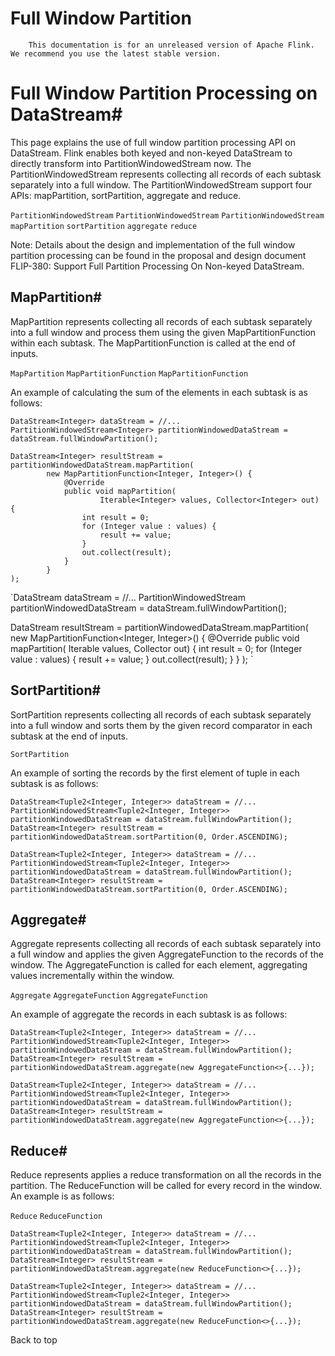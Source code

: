 # Full Window Partition


> 
        This documentation is for an unreleased version of Apache Flink. We recommend you use the latest stable version.
    


# Full Window Partition Processing on DataStream#


This page explains the use of full window partition processing API on DataStream.
Flink enables both keyed and non-keyed DataStream to directly transform into
PartitionWindowedStream now.
The PartitionWindowedStream represents collecting all records of each subtask separately
into a full window.
The PartitionWindowedStream support four APIs: mapPartition, sortPartition, aggregate
and reduce.

`PartitionWindowedStream`
`PartitionWindowedStream`
`PartitionWindowedStream`
`mapPartition`
`sortPartition`
`aggregate`
`reduce`

Note: Details about the design and implementation of the full window partition processing can be
found in the proposal and design document
FLIP-380: Support Full Partition Processing On Non-keyed DataStream.


## MapPartition#


MapPartition represents collecting all records of each subtask separately into a full window
and process them using the given MapPartitionFunction within each subtask. The
MapPartitionFunction is called at the end of inputs.

`MapPartition`
`MapPartitionFunction`
`MapPartitionFunction`

An example of calculating the sum of the elements in each subtask is as follows:


```
DataStream<Integer> dataStream = //...
PartitionWindowedStream<Integer> partitionWindowedDataStream = dataStream.fullWindowPartition();

DataStream<Integer> resultStream = partitionWindowedDataStream.mapPartition(
        new MapPartitionFunction<Integer, Integer>() {
            @Override
            public void mapPartition(
                    Iterable<Integer> values, Collector<Integer> out) {
                int result = 0;
                for (Integer value : values) {
                    result += value;
                }
                out.collect(result);
            }
        }
);

```

`DataStream<Integer> dataStream = //...
PartitionWindowedStream<Integer> partitionWindowedDataStream = dataStream.fullWindowPartition();

DataStream<Integer> resultStream = partitionWindowedDataStream.mapPartition(
        new MapPartitionFunction<Integer, Integer>() {
            @Override
            public void mapPartition(
                    Iterable<Integer> values, Collector<Integer> out) {
                int result = 0;
                for (Integer value : values) {
                    result += value;
                }
                out.collect(result);
            }
        }
);
`

## SortPartition#


SortPartition represents collecting all records of each subtask separately into a full window
and sorts them by the given record comparator in each subtask at the end of inputs.

`SortPartition`

An example of sorting the records by the first element of tuple in each subtask is as follows:


```
DataStream<Tuple2<Integer, Integer>> dataStream = //...
PartitionWindowedStream<Tuple2<Integer, Integer>> partitionWindowedDataStream = dataStream.fullWindowPartition();
DataStream<Integer> resultStream = partitionWindowedDataStream.sortPartition(0, Order.ASCENDING);

```

`DataStream<Tuple2<Integer, Integer>> dataStream = //...
PartitionWindowedStream<Tuple2<Integer, Integer>> partitionWindowedDataStream = dataStream.fullWindowPartition();
DataStream<Integer> resultStream = partitionWindowedDataStream.sortPartition(0, Order.ASCENDING);
`

## Aggregate#


Aggregate represents collecting all records of each subtask separately into a full window and
applies the given AggregateFunction to the records of the window. The AggregateFunction
is called for each element, aggregating values incrementally within the window.

`Aggregate`
`AggregateFunction`
`AggregateFunction`

An example of aggregate the records in each subtask is as follows:


```
DataStream<Tuple2<Integer, Integer>> dataStream = //...
PartitionWindowedStream<Tuple2<Integer, Integer>> partitionWindowedDataStream = dataStream.fullWindowPartition();
DataStream<Integer> resultStream = partitionWindowedDataStream.aggregate(new AggregateFunction<>{...});

```

`DataStream<Tuple2<Integer, Integer>> dataStream = //...
PartitionWindowedStream<Tuple2<Integer, Integer>> partitionWindowedDataStream = dataStream.fullWindowPartition();
DataStream<Integer> resultStream = partitionWindowedDataStream.aggregate(new AggregateFunction<>{...});
`

## Reduce#


Reduce represents applies a reduce transformation on all the records in the partition.
The ReduceFunction will be called for every record in the window.
An example is as follows:

`Reduce`
`ReduceFunction`

```
DataStream<Tuple2<Integer, Integer>> dataStream = //...
PartitionWindowedStream<Tuple2<Integer, Integer>> partitionWindowedDataStream = dataStream.fullWindowPartition();
DataStream<Integer> resultStream = partitionWindowedDataStream.aggregate(new ReduceFunction<>{...});

```

`DataStream<Tuple2<Integer, Integer>> dataStream = //...
PartitionWindowedStream<Tuple2<Integer, Integer>> partitionWindowedDataStream = dataStream.fullWindowPartition();
DataStream<Integer> resultStream = partitionWindowedDataStream.aggregate(new ReduceFunction<>{...});
`

 Back to top
